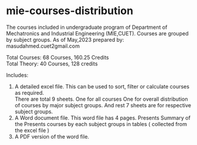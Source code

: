 # mie-courses-distribution
The courses included in undergraduate program of Department of Mechatronics and Industrial Engineering (MIE,CUET).
Courses are grouped by subject groups.
As of May,2023
prepared by: masudahmed.cuet2gmail.com

Total Courses: 68 Courses, 160.25 Credits  
Total Theory: 40 Courses, 128 credits



Includes:
1. A detailed excel file. 
 This can be used to sort, filter or calculate courses as required.  
 There are total 9 sheets. 
  One for all courses
  One for overall distribution of courses by major subject groups.
  And rest 7 sheets are for respective subject groups.
2. A Word document file.
 This word file has 4 pages.
 Presents Summary of the 
 Presents courses by each subject groups in tables ( collected from the excel file )
3. A PDF version of the word file.

